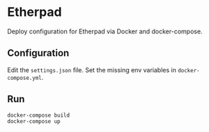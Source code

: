 # Etherpad

Deploy configuration for Etherpad via Docker and docker-compose.

## Configuration

Edit the `settings.json` file. Set the missing env variables in
`docker-compose.yml`.

## Run

```sh
docker-compose build
docker-compose up
```